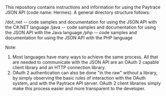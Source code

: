 This repository contains instructions and information for using the Paytrace JSON API (code name: Hermes). A general directory structure follows:

/dot_net -- code samples and documentation for using the JSON API with the C#.NET language
/java -- code samples and documentation for using the JSON API with the Java language
/php -- code samples and documentation for using the JSON API with the PHP language


Note:

1. Most languages have many ways to achieve the same process. All that are needed to communicate with the JSON API are an OAuth 2 capable client library and an HTTP connection library.
2. OAuth 2 authentication can also be done "in the raw" without a library, by simply observing the basic rules of interaction with the OAuth system, and with the Paytrace API server. OAuth 2 client libraries simply make this process easier and more transparent to the developer.
